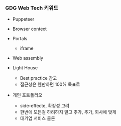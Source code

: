 ### GDG Web Tech 키워드

- Puppeteer
- Browser context
- Portals
    - iframe
- Web assembly
- Light House
    - Best practice 참고
    - 접근성은 웬만하면 100% 목표로

- 개인 포트폴리오
    - side-effecte, 확장성 고려
    - 한번에 모든걸 하려하지 말고 추가, 추가, 회사에 맞게
    - 대기업 서비스 클론